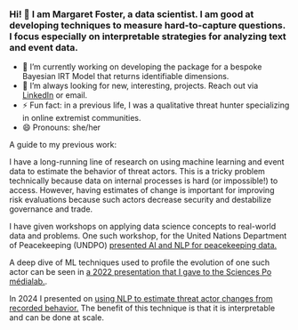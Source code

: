### Hi! 👋 I am Margaret Foster, a data scientist. I am good at developing techniques to measure hard-to-capture questions. I focus especially on interpretable strategies for analyzing text and event data. 
 
- 🔭 I’m currently working on developing the package for a bespoke Bayesian IRT Model that returns identifiable dimensions.
- 👯 I’m always looking for new, interesting, projects. Reach out via [LinkedIn](https://www.linkedin.com/in/margaretjfoster/) or email.
- ⚡ Fun fact: in a previous life, I was a qualitative threat hunter specializing in online extremist communities.
- 😄 Pronouns: she/her

A guide to my previous work:

I have a long-running line of research on using machine learning and event data to estimate the behavior of threat actors. 
This is a tricky problem technically because data on internal processes is hard (or impossible!) to access. However, having estimates of change is important for improving risk evaluations because such actors decrease security and destabilize governance and trade.


I have given workshops on applying data science concepts to real-world data and problems. One such workshop, for the United Nations Department of Peacekeeping (UNDPO) [presented AI and NLP for peacekeeping data.](https://github.com/margaretfoster/slides/blob/main/AI%20and%20NLP%20for%20UN%20Data.pdf)

A deep dive of ML techniques used to profile the evolution of one such actor can be seen in [a 2022 presentation that I gave to the Sciences Po médialab.](https://github.com/margaretfoster/slides/blob/dcd71a8907c1e3f4a5fc4d2675334c47610c151a/Foster_SPML_Nov2022.pdf).

In 2024 I presented on [using NLP to estimate threat actor changes from recorded behavior.](https://github.com/margaretfoster/slides/blob/main/Foster-TargetRWETalk_2024.pdf) The benefit of this technique is that it is interpretable and can be done at scale.

